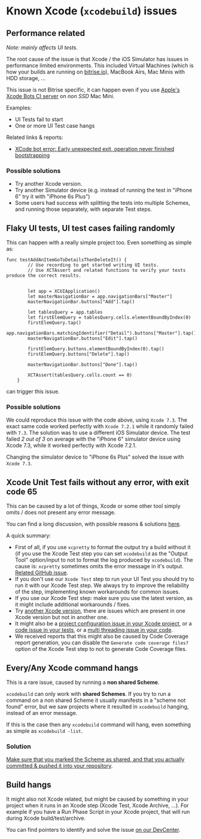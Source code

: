# Known Xcode (`xcodebuild`) issues

## Performance related

*Note: mainly affects UI tests.*

The root cause of the issue is that Xcode / the iOS Simulator has issues
in performance limited environments. This included Virtual Machines (which is
how your builds are running on [bitrise.io](https://www.bitrise.io)),
MacBook Airs, Mac Minis with HDD storage, ...

This issue is not Bitrise specific, it can happen even if you use
[Apple's Xcode Bots CI server](http://www.openradar.me/23386199) on *non SSD*
Mac Mini.

Examples:

* UI Tests fail to start
* One or more UI Test case hangs

Related links & reports:

* [XCode bot error: Early unexpected exit, operation never finished bootstrapping](http://stackoverflow.com/questions/36312500/xcode-bot-error-early-unexpected-exit-operation-never-finished-bootstrapping)

### Possible solutions

* Try another Xcode version.
* Try another Simulator device (e.g. instead of running the test in "iPhone 6"
  try it with "iPhone 6s Plus")
* Some users had success with splitting the tests into multiple Schemes,
  and running those separately, with separate Test steps.


## Flaky UI tests, UI test cases failing randomly

This can happen with a really simple project too. Even something as
simple as:

```
func testAddAnItemGoToDetailsThenDeleteIt() {
        // Use recording to get started writing UI tests.
        // Use XCTAssert and related functions to verify your tests produce the correct results.


        let app = XCUIApplication()
        let masterNavigationBar = app.navigationBars["Master"]
        masterNavigationBar.buttons["Add"].tap()

        let tablesQuery = app.tables
        let firstElemQuery = tablesQuery.cells.elementBoundByIndex(0)
        firstElemQuery.tap()
        app.navigationBars.matchingIdentifier("Detail").buttons["Master"].tap()
        masterNavigationBar.buttons["Edit"].tap()

        firstElemQuery.buttons.elementBoundByIndex(0).tap()
        firstElemQuery.buttons["Delete"].tap()

        masterNavigationBar.buttons["Done"].tap()

        XCTAssert(tablesQuery.cells.count == 0)
    }
```

can trigger this issue.

### Possible solutions

We could reproduce this issue with the code above, using `Xcode 7.3`.
The exact same code worked perfectly with `Xcode 7.2.1` while it randomly
failed with `7.3`. The solution was to use a different iOS Simulator device.
The test failed *2 out of 3* on average with the "iPhone 6" simulator device
using Xcode 7.3, while it worked perfectly with Xcode 7.2.1.

Changing the simulator device to "iPhone 6s Plus" solved the issue with `Xcode 7.3`.


## Xcode Unit Test fails without any error, with exit code 65

This can be caused by a lot of things, Xcode or some other tool simply
omits / does not present any error message.

You can find a long discussion, with possible reasons & solutions [here](https://github.com/bitrise-io/bitrise.io/issues/5).

A quick summary:

* First of all, if you use `xcpretty` to format the output try a build without it
  (if you use the Xcode Test step you can set `xcodebuild` as the "Output Tool" option/input
  to not to format the log produced by `xcodebuild`). The cause is: `xcpretty` sometimes
  omits the error message in it's output. [Related GitHub issue](https://github.com/bitrise-io/bitrise.io/issues/27).
* If you don't use our `Xcode Test` step to run your UI Test you should try to run
  it with our Xcode Test step. We always try to improve the reliability of the step,
  implementing known workarounds for common issues.
* If you use our Xcode Test step: make sure you use the latest version, as it
  might include additional workarounds / fixes.
* Try [another Xcode version](http://devcenter.bitrise.io/docs/available-stacks#section-how-to-switch-to-the-new-beta-stacks),
  there are issues which are present in one Xcode version but not in another one.
* It might also be a [project configuration issue in your Xcode project](https://github.com/bitrise-io/bitrise.io/issues/5#issuecomment-140188658),
  or a [code issue in your tests](https://github.com/bitrise-io/bitrise.io/issues/5#issuecomment-160171566),
  or a [multi threading issue in your code](https://github.com/bitrise-io/bitrise.io/issues/5#issuecomment-190163069).
* We received reports that this might also be caused by Code Coverage report generation,
  you can disable the `Generate code coverage files?` option of the Xcode Test step
  to not to generate Code Coverage files.


## Every/Any Xcode command hangs

This is a rare issue, caused by running a **non shared Scheme**.

`xcodebuild` can only work with **shared Schemes**. If you try to run
a command on a non shared Scheme it usually manifests in a "scheme not found"
error, but we saw projects where it resulted in `xcodebuild` hanging, instead
of an error message.

If this is the case then any `xcodebuild` command will hang, even something
as simple as `xcodebuild -list`.

### Solution

[Make sure that you marked the Scheme as shared, and that you actually committed & pushed it into your repository](http://devcenter.bitrise.io/v1.0/docs/scheme-cannot-be-found).


## Build hangs

It might also not Xcode related, but might be caused by something in your
project when it runs in an Xcode step (Xcode Test, Xcode Archive, ...).
For example if you have a Run Phase Script in your Xcode project, that will
run during Xcode build/test/archive.

You can find pointers to identify and solve the issue [on our DevCenter](http://devcenter.bitrise.io/docs/step-hangs-times-out-after-a-period-without-any-logs-on-bitrise).
